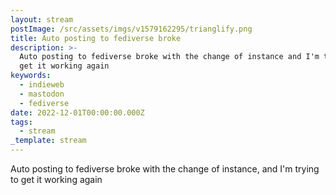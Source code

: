 ```yaml
---
layout: stream
postImage: /src/assets/imgs/v1579162295/trianglify.png
title: Auto posting to fediverse broke
description: >-
  Auto posting to fediverse broke with the change of instance and I'm trying to
  get it working again
keywords:
  - indieweb
  - mastodon
  - fediverse
date: 2022-12-01T00:00:00.000Z
tags:
  - stream
_template: stream
---
```


Auto posting to fediverse broke with the change of instance, and I'm trying to get it working again
